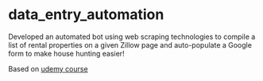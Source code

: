 # data_entry_automation

Developed an automated bot using web scraping technologies to compile a list of rental properties on a given Zillow page and auto-populate a Google form to make house hunting easier!

Based on [udemy course](https://www.udemy.com/course/the-complete-web-development-bootcamp/)
